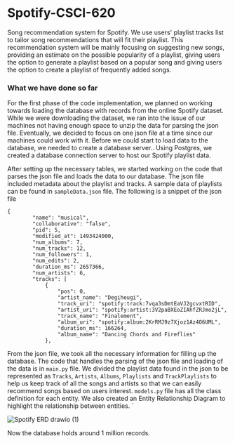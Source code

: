 # Spotify-CSCI-620
Song recommendation system for Spotify. We use users' playlist tracks list to tailor song recommendations that will fit their playlist. This recommendation system will be mainly focusing on suggesting new songs, providing an estimate on the possible popularity of a playlist, giving users the option to generate a playlist based on a popular song and giving users the option to create a playlist of frequently added songs.

### What we have done so far
For the first phase of the code implementation, we planned on working towards loading the database with records from the online Spotify dataset. While we were downloading the dataset, we ran into the issue of our machines not having enough space to unzip the data for parsing the json file. Eventually, we decided to focus on one json file at a time since our machines could work with it. Before we could start to load data to the database, we needed to create a database server.. Using Postgres, we created a database connection server to host our Spotify playlist data.

After setting up the necessary tables, we started working on the code that parses the json file and loads the data to our database. The json file included metadata about the playlist and tracks. A sample data of playlists can be found in `sampleData.json` file. The following is a snippet of the json file

```
{
        "name": "musical",
        "collaborative": "false",
        "pid": 5,
        "modified_at": 1493424000,
        "num_albums": 7,
        "num_tracks": 12,
        "num_followers": 1,
        "num_edits": 2,
        "duration_ms": 2657366,
        "num_artists": 6,
        "tracks": [
            {
                "pos": 0,
                "artist_name": "Degiheugi",
                "track_uri": "spotify:track:7vqa3sDmtEaVJ2gcvxtRID",
                "artist_uri": "spotify:artist:3V2paBXEoZIAhfZRJmo2jL",
                "track_name": "Finalement",
                "album_uri": "spotify:album:2KrRMJ9z7Xjoz1Az4O6UML",
                "duration_ms": 166264,
                "album_name": "Dancing Chords and Fireflies"
            },
```
From the json file, we took all the necessary information for filling up the database. The code that handles the parsing of the json file and loading of the data is in `main.py` file. We divided the playlist data found in the json to be represented as `Tracks`, `Artists`, `Albums`, `Playlists` and `TrackPlaylists` to help us keep track of all the songs and artists so that we can easily recommend songs based on users interest. `models.py` file has all the class definition for each entity. We also created an Entity Relationship Diagram to highlight the relationship between entities. `

![Spotify ERD drawio (1)](https://user-images.githubusercontent.com/47192431/197652946-26e37d0e-6fa9-4622-a953-52e5094116de.png)

Now the database holds around 1 million records.
